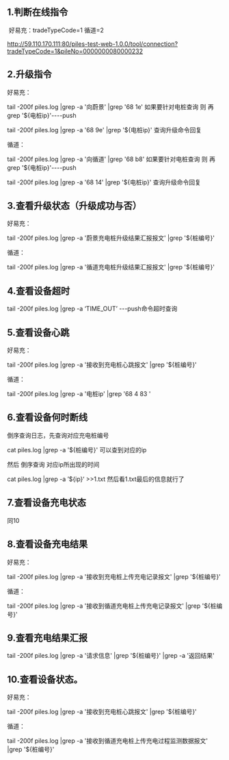 ## 1.判断在线指令

​	好易充：tradeTypeCode=1  循道=2

http://59.110.170.111:80/piles-test-web-1.0.0/tool/connection?tradeTypeCode=1&pileNo=0000000080000232

## 2.升级指令

好易充：

tail -200f piles.log |grep -a '向蔚景' |grep '68 1e'  如果要针对电桩查询 则 再grep '${电桩ip}'----push

tail -200f piles.log |grep -a  '68 9e'  |grep '${电桩ip}'  查询升级命令回复

循道：

tail -200f piles.log |grep -a '向循道' |grep '68 b8'  如果要针对电桩查询 则 再grep '${电桩ip}'----push

tail -200f piles.log |grep -a  '68 14'  |grep '${电桩ip}'  查询升级命令回复

## 3.查看升级状态（升级成功与否）

好易充：

tail -200f piles.log |grep -a '蔚景充电桩升级结果汇报报文'  |grep '${桩编号}'

循道：

tail -200f piles.log |grep -a '循道充电桩升级结果汇报报文'   |grep '${桩编号}'

## 4.查看设备超时

tail -200f piles.log |grep -a   ‘TIME_OUT’   ---push命令超时查询

## 5.查看设备心跳

好易充：

tail -200f piles.log |grep -a '接收到充电桩心跳报文'  |grep '${桩编号}'

循道：

tail -200f piles.log |grep -a '电桩ip'  |grep '68 4 83 '

## 6.查看设备何时断线

倒序查询日志，先查询对应充电桩编号

cat piles.log |grep -a '${桩编号}' 可以查到对应的ip

然后 倒序查询 对应ip所出现的时间

cat piles.log |grep -a ’${ip}‘ >>1.txt 然后看1.txt最后的信息就行了

## 7.查看设备充电状态

同10

## 8.查看设备充电结果

好易充：

tail -200f piles.log |grep -a '接收到充电桩上传充电记录报文'  |grep '${桩编号}'

循道：

tail -200f piles.log |grep -a '接收到循道充电桩上传充电记录报文'   |grep '${桩编号}'

## 9.查看充电结果汇报

tail -200f piles.log |grep -a '请求信息'  |grep '${桩编号}' |grep -a '返回结果' 

## 10.查看设备状态。

好易充：

tail -200f piles.log |grep -a '接收到充电桩心跳报文'  |grep '${桩编号}'

循道：

tail -200f piles.log |grep -a '接收到循道充电桩上传充电过程监测数据报文'   |grep '${桩编号}'
